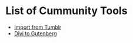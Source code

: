 # List of Cummunity Tools

- [Import from Tumblr](https://github.com/WordPress/move-to-wp/tree/trunk/tools/import-from-tumblr)
- [Divi to Gutenberg](https://github.com/WordPress/move-to-wp/tree/trunk/tools/divi-to-gutenberg)